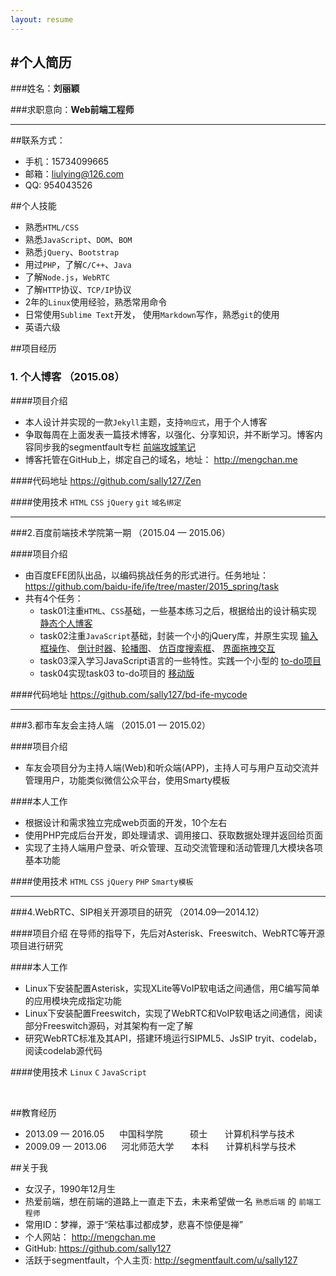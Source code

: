 ```yaml
---
layout: resume
---
```



#个人简历
---

###姓名：**刘丽颖**

###求职意向：**Web前端工程师**

---

##联系方式：
- 手机：15734099665
- 邮箱：liulying@126.com
- QQ:  954043526

##个人技能
- 熟悉`HTML/CSS`
- 熟悉`JavaScript`、`DOM`、`BOM`
- 熟悉`jQuery`、`Bootstrap`
- 用过`PHP`，了解`C/C++`、`Java`
- 了解`Node.js`，`WebRTC`
- 了解`HTTP`协议、`TCP/IP`协议
- 2年的`Linux`使用经验，熟悉常用命令
- 日常使用`Sublime Text`开发， 使用`Markdown`写作，熟悉`git`的使用
- 英语六级


##项目经历

### 1. 个人博客      （2015.08）

####项目介绍
 - 本人设计并实现的一款`Jekyll`主题，支持`响应式`，用于个人博客
 - 争取每周在上面发表一篇技术博客，以强化、分享知识，并不断学习。博客内容同步我的segmentfault专栏 <a href="http://segmentfault.com/blog/sallyfenotes" target="_blank">前端攻城笔记</a>
 - 博客托管在GitHub上，绑定自己的域名，地址： <a href="http://mengchan.me" target="_blank">http://mengchan.me</a>

####代码地址
<a href="https://github.com/sally127/Zen" target="_blank">https://github.com/sally127/Zen</a>

####使用技术
`HTML`  `CSS`  `jQuery` `git` `域名绑定`

---

###2.百度前端技术学院第一期    （2015.04 — 2015.06）

####项目介绍
- 由百度EFE团队出品，以编码挑战任务的形式进行。任务地址： <a href="https://github.com/baidu-ife/ife/tree/master/2015_spring/task" target="_blank">https://github.com/baidu-ife/ife/tree/master/2015_spring/task</a>
- 共有4个任务：
  - task01注重`HTML`、`CSS`基础，一些基本练习之后，根据给出的设计稿实现 <a href="http://sally127.github.io/gallery/index.html" target="_blank">静态个人博客</a>
  - task02注重`JavaScript`基础，封装一个小的jQuery库，并原生实现 <a href="http://sally127.github.io/gallery/task2/task0002_1.html" target="_blank">输入框操作</a>、 <a href="http://sally127.github.io/gallery/task2/task0002_2.html" target="_blank">倒计时器</a>、<a href="http://sally127.github.io/gallery/task2/task0002_3.html" target="_blank">轮播图</a>、 <a href="http://sally127.github.io/gallery/task2/task0002_4.html" target="_blank">仿百度搜索框</a>、 <a href="http://sally127.github.io/gallery/task2/task0002_5.html" target="_blank">界面拖拽交互</a>
  - task03深入学习JavaScript语言的一些特性。实践一个小型的 <a href="http://sally127.github.io/gallery/task3/index.html" target="_blank">to-do项目</a>
  - task04实现task03 to-do项目的 <a href="http://sally127.github.io/gallery/task4/index.html" target="_blank">移动版</a>

####代码地址
<a href="https://github.com/sally127/bd-ife-mycode" target="_blank">https://github.com/sally127/bd-ife-mycode</a>

---

###3.都市车友会主持人端    （2015.01 — 2015.02）

####项目介绍
- 车友会项目分为主持人端(Web)和听众端(APP)，主持人可与用户互动交流并管理用户，功能类似微信公众平台，使用Smarty模板

####本人工作
- 根据设计和需求独立完成web页面的开发，10个左右
- 使用PHP完成后台开发，即处理请求、调用接口、获取数据处理并返回给页面
- 实现了主持人端用户登录、听众管理、互动交流管理和活动管理几大模块各项基本功能

####使用技术
`HTML` `CSS`  `jQuery` `PHP` `Smarty模板`

---

###4.WebRTC、SIP相关开源项目的研究 （2014.09—2014.12）

####项目介绍
在导师的指导下，先后对Asterisk、Freeswitch、WebRTC等开源项目进行研究

####本人工作
- Linux下安装配置Asterisk，实现XLite等VoIP软电话之间通信，用C编写简单的应用模块完成指定功能
- Linux下安装配置Freeswitch，实现了WebRTC和VoIP软电话之间通信，阅读部分Freeswitch源码，对其架构有一定了解
- 研究WebRTC标准及其API，搭建环境运行SIPML5、JsSIP tryit、codelab，阅读codelab源代码

####使用技术
`Linux` `C`  `JavaScript`

<br>

##教育经历

- 2013.09 — 2016.05&nbsp;&nbsp;&nbsp;&nbsp;&nbsp;&nbsp;中国科学院  &nbsp;&nbsp;&nbsp;&nbsp;&nbsp;&nbsp;&nbsp;&nbsp;&nbsp;&nbsp;硕士  &nbsp;&nbsp;&nbsp;&nbsp;&nbsp;&nbsp;计算机科学与技术
- 2009.09 — 2013.06&nbsp;&nbsp;&nbsp;&nbsp;&nbsp;&nbsp;河北师范大学  &nbsp;&nbsp;&nbsp;&nbsp;&nbsp;&nbsp;本科&nbsp;&nbsp;&nbsp;&nbsp;&nbsp;&nbsp;  计算机科学与技术


##关于我
- 女汉子，1990年12月生
- 热爱前端，想在前端的道路上一直走下去，未来希望做一名 `熟悉后端` 的 `前端工程师`
- 常用ID：梦禅，源于“荣枯事过都成梦，悲喜不惊便是禅”
- 个人网站： <a href="http://mengchan.me" target="_blank">http://mengchan.me</a>
- GitHub: <a href="https://github.com/sally127" target="_blank">https://github.com/sally127</a>
- 活跃于segmentfault，个人主页: <a href="http://segmentfault.com/u/sally127" target="_blank">http://segmentfault.com/u/sally127</a>


